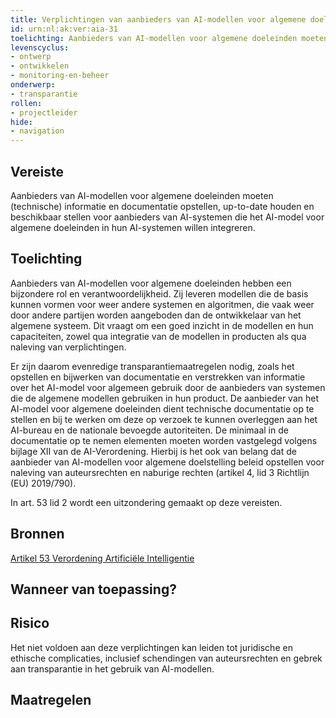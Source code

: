```yaml
---
title: Verplichtingen van aanbieders van AI-modellen voor algemene doeleinden 
id: urn:nl:ak:ver:aia-31
toelichting: Aanbieders van AI-modellen voor algemene doeleinden moeten (technische) informatie en documentatie opstellen, up-to-date houden en beschikbaar stellen voor aanbieders van AI-systemen die het AI-model voor algemene doeleinden in hun AI-systemen willen integreren. 
levenscyclus:
- ontwerp
- ontwikkelen
- monitoring-en-beheer
onderwerp:
- transparantie
rollen:
- projectleider
hide:
- navigation
---
```


<!-- tags -->
## Vereiste

Aanbieders van AI-modellen voor algemene doeleinden moeten (technische) informatie en documentatie opstellen, up-to-date houden en beschikbaar stellen voor aanbieders van AI-systemen die het AI-model voor algemene doeleinden in hun AI-systemen willen integreren.


## Toelichting

Aanbieders van AI-modellen voor algemene doeleinden hebben een bijzondere rol en verantwoordelijkheid.
Zij leveren modellen die de basis kunnen vormen voor weer andere systemen en algoritmen, die vaak weer door andere partijen worden aangeboden dan de ontwikkelaar van het algemene systeem.
Dit vraagt om een goed inzicht in de modellen en hun capaciteiten, zowel qua integratie van de modellen in producten als qua naleving van verplichtingen.


Er zijn daarom evenredige transparantiemaatregelen nodig, zoals het opstellen en bijwerken van documentatie en verstrekken van informatie over het AI-model voor algemeen gebruik door de aanbieders van systemen die de algemene modellen gebruiken in hun product.
De aanbieder van het AI-model voor algemene doeleinden dient technische documentatie op te stellen en bij te werken om deze op verzoek te kunnen overleggen aan het AI-bureau en de nationale bevoegde autoriteiten.
De minimaal in de documentatie op te nemen elementen moeten worden vastgelegd volgens bijlage XII van de AI-Verordening.
Hierbij is het ook van belang dat de aanbieder van AI-modellen voor algemene doelstelling beleid opstellen voor naleving van auteursrechten en naburige rechten (artikel 4, lid 3 Richtlijn (EU) 2019/790).

In art. 53 lid 2 wordt een uitzondering gemaakt op deze vereisten.

## Bronnen
[Artikel 53 Verordening Artificiële Intelligentie](https://eur-lex.europa.eu/legal-content/NL/TXT/HTML/?uri=OJ:L_202401689#d1e5576-1-1)

## Wanneer van toepassing?


## Risico

Het niet voldoen aan deze verplichtingen kan leiden tot juridische en ethische complicaties, inclusief schendingen van auteursrechten en gebrek aan transparantie in het gebruik van AI-modellen.

## Maatregelen

<!-- list_maatregelen vereiste/aia-31-ai-modellen-algemene-doeleinden onderwerp/publieke-inkoop no-search no-onderwerp no-rol no-levenscyclus -->
